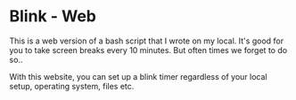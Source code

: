 # Blink - Web
This is a web version of a bash script that I wrote on my local. It's good for you to take screen breaks every 10 minutes. But often times we forget to do so..

With this website, you can set up a blink timer regardless of your local setup, operating system, files etc.
